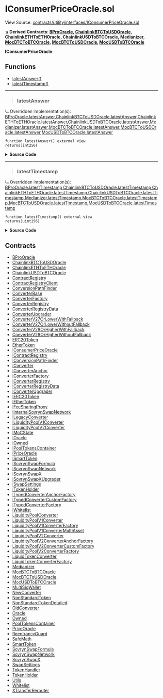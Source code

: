 # IConsumerPriceOracle.sol

View Source: [contracts/utility/interfaces/IConsumerPriceOracle.sol](../solidity/contracts/utility/interfaces/IConsumerPriceOracle.sol)

**↘ Derived Contracts: [BProOracle](BProOracle.md), [ChainlinkBTCToUSDOracle](ChainlinkBTCToUSDOracle.md), [ChainlinkETHToETHOracle](ChainlinkETHToETHOracle.md), [ChainlinkUSDToBTCOracle](ChainlinkUSDToBTCOracle.md), [Medianizer](Medianizer.md), [MocBTCToBTCOracle](MocBTCToBTCOracle.md), [MocBTCToUSDOracle](MocBTCToUSDOracle.md), [MocUSDToBTCOracle](MocUSDToBTCOracle.md)**

**IConsumerPriceOracle**

## Functions

- [latestAnswer()](#latestanswer)
- [latestTimestamp()](#latesttimestamp)

---    

> ### latestAnswer

⤿ Overridden Implementation(s): [BProOracle.latestAnswer](BProOracle.md#latestanswer),[ChainlinkBTCToUSDOracle.latestAnswer](ChainlinkBTCToUSDOracle.md#latestanswer),[ChainlinkETHToETHOracle.latestAnswer](ChainlinkETHToETHOracle.md#latestanswer),[ChainlinkUSDToBTCOracle.latestAnswer](ChainlinkUSDToBTCOracle.md#latestanswer),[Medianizer.latestAnswer](Medianizer.md#latestanswer),[MocBTCToBTCOracle.latestAnswer](MocBTCToBTCOracle.md#latestanswer),[MocBTCToUSDOracle.latestAnswer](MocBTCToUSDOracle.md#latestanswer),[MocUSDToBTCOracle.latestAnswer](MocUSDToBTCOracle.md#latestanswer)

```solidity
function latestAnswer() external view
returns(int256)
```

<details>
	<summary><strong>Source Code</strong></summary>

```javascript
function latestAnswer() external view returns (int256);
```
</details>

---    

> ### latestTimestamp

⤿ Overridden Implementation(s): [BProOracle.latestTimestamp](BProOracle.md#latesttimestamp),[ChainlinkBTCToUSDOracle.latestTimestamp](ChainlinkBTCToUSDOracle.md#latesttimestamp),[ChainlinkETHToETHOracle.latestTimestamp](ChainlinkETHToETHOracle.md#latesttimestamp),[ChainlinkUSDToBTCOracle.latestTimestamp](ChainlinkUSDToBTCOracle.md#latesttimestamp),[Medianizer.latestTimestamp](Medianizer.md#latesttimestamp),[MocBTCToBTCOracle.latestTimestamp](MocBTCToBTCOracle.md#latesttimestamp),[MocBTCToUSDOracle.latestTimestamp](MocBTCToUSDOracle.md#latesttimestamp),[MocUSDToBTCOracle.latestTimestamp](MocUSDToBTCOracle.md#latesttimestamp)

```solidity
function latestTimestamp() external view
returns(uint256)
```

<details>
	<summary><strong>Source Code</strong></summary>

```javascript
function latestTimestamp() external view returns (uint256);
```
</details>

## Contracts

* [BProOracle](BProOracle.md)
* [ChainlinkBTCToUSDOracle](ChainlinkBTCToUSDOracle.md)
* [ChainlinkETHToETHOracle](ChainlinkETHToETHOracle.md)
* [ChainlinkUSDToBTCOracle](ChainlinkUSDToBTCOracle.md)
* [ContractRegistry](ContractRegistry.md)
* [ContractRegistryClient](ContractRegistryClient.md)
* [ConversionPathFinder](ConversionPathFinder.md)
* [ConverterBase](ConverterBase.md)
* [ConverterFactory](ConverterFactory.md)
* [ConverterRegistry](ConverterRegistry.md)
* [ConverterRegistryData](ConverterRegistryData.md)
* [ConverterUpgrader](ConverterUpgrader.md)
* [ConverterV27OrLowerWithFallback](ConverterV27OrLowerWithFallback.md)
* [ConverterV27OrLowerWithoutFallback](ConverterV27OrLowerWithoutFallback.md)
* [ConverterV28OrHigherWithFallback](ConverterV28OrHigherWithFallback.md)
* [ConverterV28OrHigherWithoutFallback](ConverterV28OrHigherWithoutFallback.md)
* [ERC20Token](ERC20Token.md)
* [EtherToken](EtherToken.md)
* [IConsumerPriceOracle](IConsumerPriceOracle.md)
* [IContractRegistry](IContractRegistry.md)
* [IConversionPathFinder](IConversionPathFinder.md)
* [IConverter](IConverter.md)
* [IConverterAnchor](IConverterAnchor.md)
* [IConverterFactory](IConverterFactory.md)
* [IConverterRegistry](IConverterRegistry.md)
* [IConverterRegistryData](IConverterRegistryData.md)
* [IConverterUpgrader](IConverterUpgrader.md)
* [IERC20Token](IERC20Token.md)
* [IEtherToken](IEtherToken.md)
* [IFeeSharingProxy](IFeeSharingProxy.md)
* [IInternalSovrynSwapNetwork](IInternalSovrynSwapNetwork.md)
* [ILegacyConverter](ILegacyConverter.md)
* [ILiquidityPoolV1Converter](ILiquidityPoolV1Converter.md)
* [ILiquidityPoolV2Converter](ILiquidityPoolV2Converter.md)
* [IMoCState](IMoCState.md)
* [IOracle](IOracle.md)
* [IOwned](IOwned.md)
* [IPoolTokensContainer](IPoolTokensContainer.md)
* [IPriceOracle](IPriceOracle.md)
* [ISmartToken](ISmartToken.md)
* [ISovrynSwapFormula](ISovrynSwapFormula.md)
* [ISovrynSwapNetwork](ISovrynSwapNetwork.md)
* [ISovrynSwapX](ISovrynSwapX.md)
* [ISovrynSwapXUpgrader](ISovrynSwapXUpgrader.md)
* [ISwapSettings](ISwapSettings.md)
* [ITokenHolder](ITokenHolder.md)
* [ITypedConverterAnchorFactory](ITypedConverterAnchorFactory.md)
* [ITypedConverterCustomFactory](ITypedConverterCustomFactory.md)
* [ITypedConverterFactory](ITypedConverterFactory.md)
* [IWhitelist](IWhitelist.md)
* [LiquidityPoolConverter](LiquidityPoolConverter.md)
* [LiquidityPoolV1Converter](LiquidityPoolV1Converter.md)
* [LiquidityPoolV1ConverterFactory](LiquidityPoolV1ConverterFactory.md)
* [LiquidityPoolV1ConverterMultiAsset](LiquidityPoolV1ConverterMultiAsset.md)
* [LiquidityPoolV2Converter](LiquidityPoolV2Converter.md)
* [LiquidityPoolV2ConverterAnchorFactory](LiquidityPoolV2ConverterAnchorFactory.md)
* [LiquidityPoolV2ConverterCustomFactory](LiquidityPoolV2ConverterCustomFactory.md)
* [LiquidityPoolV2ConverterFactory](LiquidityPoolV2ConverterFactory.md)
* [LiquidTokenConverter](LiquidTokenConverter.md)
* [LiquidTokenConverterFactory](LiquidTokenConverterFactory.md)
* [Medianizer](Medianizer.md)
* [MocBTCToBTCOracle](MocBTCToBTCOracle.md)
* [MocBTCToUSDOracle](MocBTCToUSDOracle.md)
* [MocUSDToBTCOracle](MocUSDToBTCOracle.md)
* [MultiSigWallet](MultiSigWallet.md)
* [NewConverter](NewConverter.md)
* [NonStandardToken](NonStandardToken.md)
* [NonStandardTokenDetailed](NonStandardTokenDetailed.md)
* [OldConverter](OldConverter.md)
* [Oracle](Oracle.md)
* [Owned](Owned.md)
* [PoolTokensContainer](PoolTokensContainer.md)
* [PriceOracle](PriceOracle.md)
* [ReentrancyGuard](ReentrancyGuard.md)
* [SafeMath](SafeMath.md)
* [SmartToken](SmartToken.md)
* [SovrynSwapFormula](SovrynSwapFormula.md)
* [SovrynSwapNetwork](SovrynSwapNetwork.md)
* [SovrynSwapX](SovrynSwapX.md)
* [SwapSettings](SwapSettings.md)
* [TokenHandler](TokenHandler.md)
* [TokenHolder](TokenHolder.md)
* [Utils](Utils.md)
* [Whitelist](Whitelist.md)
* [XTransferRerouter](XTransferRerouter.md)
